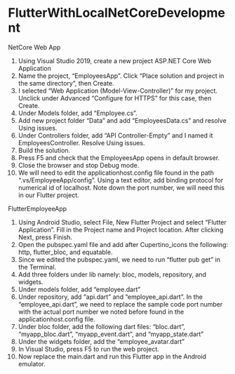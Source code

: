 # FlutterWithLocalNetCoreDevelopment

NetCore Web App
1.	Using Visual Studio 2019, create a new project ASP.NET Core Web Application
2.	Name the project, “EmployeesApp”. Click “Place solution and project in the same directory”, then Create.
3.	I selected “Web Application (Model-View-Controller)” for my project. Unclick under Advanced “Configure for HTTPS” for this case, then Create.
4.	Under Models folder, add “Employee.cs”.
5.	Add new project folder “Data” and add “EmployeesData.cs” and resolve Using issues.
6.	Under Controllers folder, add “API Controller-Empty” and I named it EmployeesController. Resolve Using issues.
7.	Build the solution.
8.	Press F5 and check that the EmployeesApp opens in default browser.
9.	Close the browser and stop Debug mode.
10.	We will need to edit the applicationhost.config file found in the path “.vs/EmployeeApp/config”. Using a text editor, add binding protocol for numerical id of localhost. Note down the port number, we will need this in our Flutter project.

FlutterEmployeeApp
1.	Using Android Studio, select File, New Flutter Project and select “Flutter Application”. Fill in the Project name and Project location. After clicking Next, press Finish.
2.	Open the pubspec.yaml  file and add after Cupertino_icons the following: http, flutter_bloc, and equatable.
3.	Since we edited the pubspec.yaml, we need to run “flutter pub get” in the Terminal.
4.	Add three folders under lib namely: bloc, models, repository, and widgets.
5.	Under models folder, add “employee.dart”
6.	Under repository, add “api.dart” and “employee_api.dart”. In the “employee_api.dart”, we need to replace the sample code port number with the actual port number we noted before found in the applicationhost.config file.
7.	Under bloc folder, add the following dart files: “bloc.dart”, “myapp_bloc.dart”, “myapp_event.dart”, and “myapp_state.dart”
8.	Under the widgets folder, add the “employee_avatar.dart”
9.	In Visual Studio, press F5 to run the web project.
10.	Now replace the main.dart and run this Flutter app in the Android emulator.


